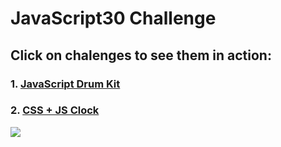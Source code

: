 # JavaScript30 Challenge

## Click on chalenges to see them in action:
### 1. <a href="https://farukljuca.github.io/javascript30/javascript-drum-kit" target="_blank" >JavaScript Drum Kit</a>
### 2. <a href="https://farukljuca.github.io/javascript30/css-js-clock" target="_blank">CSS + JS Clock</a>




![](https://javascript30.com/images/JS3-social-share.png)